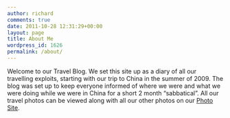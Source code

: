 ```yaml
---
author: richard
comments: true
date: 2011-10-28 12:31:29+00:00
layout: page
title: About Me
wordpress_id: 1626
permalink: /about/
---
```


Welcome to our Travel Blog. We set this site up as a diary of all our travelling
exploits, starting with our trip to China in the summer of 2009. The blog was set
up to keep everyone informed of where we were and what we were doing while we were
in China for a short 2 month “sabbatical”. All our travel photos can be viewed along
with all our other photos on our [Photo Site][ps].

[ps]: //photos.perry-online.me.uk/ "Rosie & Jim's Photo Gallery"